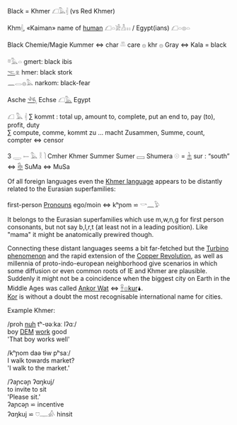Black = Khmer 𓆎𓅓𓏜  (vs Red Khmer)  

Khm𓏜, «Kaiman» name of [human](Human) 𓆎𓏏𓀀𓁐𓏥 / Egypt(ians) 𓆎𓏏𓊖𓏏  

Black Chemie/Magie Kummer ⇔  char 𓌨 care 𓐍 khr 𓐍 Gray ⇔ Kala = black  

𓎼𓅓𓏏 gmert: black ibis  
[𓌻](𓌻)𓁷 hmer: black stork  
𓈖𓂋𓐍𓅓 narkom: black-fear  



Asche [𓆈](𓆈) Echse 𓆎[𓅓](𓅓) Egypt  

𓆎 𓅓 𓏜 ∑ kommt : total up, amount to, complete, put an end to, pay (to), profit, duty  
∑ compute, comme, kommt zu ... macht Zusammen, Summe, count, compter ⇔ censor  

3 𓇾 𓍿 𓅓 𓎛 𓌙 Cmher Khmer Summer Sumer 𓈙 Shumera 𓇳 = [𓇔](𓇔) sur : “south” ⇔ [𓇗](𓇗) SuMa ⇔ MuSa  

Of all foreign languages even the [Khmer language](https://en.wikipedia.org/wiki/Khmer_language) appears to be distantly related to the Eurasian superfamilies:  

first-person [Pronouns](Pronouns) ego/moin ⇔  kʰɲom ⋍ 𓎡𓈖𓅱  

It belongs to the Eurasian superfamilies which use m,w,n,g for first person consonants, but not say b,l,r,t (at least not in a leading position). Like "mama" it might be anatomically prewired though.  

Connecting these distant languages seems a bit far-fetched but the [Turbino phenomenon](https://en.wikipedia.org/wiki/Seima-Turbino_phenomenon) and the rapid extension of the [Copper Revolution](Home), as well as millennia of proto-indo-european neighborhood give scenarios in which some diffusion or even common roots of IE and Khmer are plausible. Suddenly it might not be a coincidence when the biggest city on Earth in the Middle Ages was called [Ankor Wat](https://en.wikipedia.org/wiki/Ankor_Wat) ⇔ [𓋹](𓋹)[𓊖](𓊖)[kur](kur)🌢.  
[Kor](kur) is without a doubt the most recognisable international name for cities.  

Example Khmer:  

/proh 	[nuh](Reflexives) 	tʰ-ʋəːkaː 	lʔɑː/  
boy 	[DEM](Reflexives) 	[work](work) 	good  
'That boy works well'  

/kʰɲom 	daə 	tɨw 	pʰsaː/  
I 	walk 	towards	market?  
'I walk to the market.'  


/ʔaɲcəɲ 	ʔɑŋkuj/  
to invite 	to sit  
'Please sit.'  
ʔaɲcəɲ ⋍  incentive  
ʔɑŋkuj ⋍ 𓈞𓊃𓀉 hinsit  